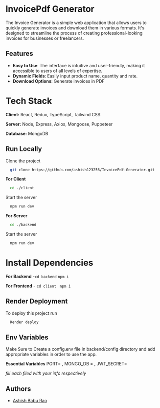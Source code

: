 
# InvoicePdf Generator 

The Invoice Generator is a simple web application that allows users to quickly generate invoices and download them in various formats. It's designed to streamline the process of creating professional-looking invoices for businesses or freelancers.



## Features

- **Easy to Use**: The interface is intuitive and user-friendly, making it accessible to users of all levels of expertise.
- **Dynamic Fields**: Easily input product name, quantity and rate.
- **Download Options**: Generate invoices in PDF



# Tech Stack

**Client:** React, Redux, TypeScript, Tailwind CSS

**Server:** Node, Express, Axios, Mongoose, Puppeteer

**Database:** MongoDB


## Run Locally

Clone the project

```bash
  git clone https://github.com/ashish123256/InvoicePdf-Generator.git
```

**For Client**
```bash
  cd ./client
```
Start the server

```bash
  npm run dev
```
**For Server**
```bash
  cd ./backend
```
Start the server

```bash
  npm run dev
```


# Install Dependencies

**For Backend** -`cd backend` `npm i`

**For Frontend** - `cd client` ` npm i`


## Render Deployment

To deploy this project run

```bash
  Render deploy
```


## Env Variables

Make Sure to Create a config.env file in backend/config directory and add appropriate variables in order to use the app.

**Essential Variables**
PORT=
,
MONGO_DB =
,
JWT_SECRET=


_fill each filed with your info respectively_



## Authors

- [Ashish Babu Rao](https://github.com/ashish123256)


